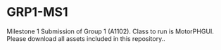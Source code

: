 # GRP1-MS1
Milestone 1 Submission of Group 1 (A1102). Class to run is MotorPHGUI. Please download all assets included in this repository..
